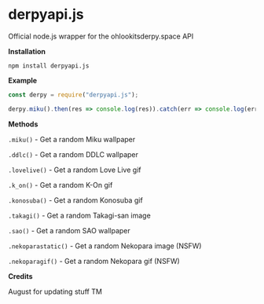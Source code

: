 # derpyapi.js
Official node.js wrapper for the ohlookitsderpy.space API

**Installation**

``npm install derpyapi.js`` 

**Example**

```js
const derpy = require("derpyapi.js");

derpy.miku().then(res => console.log(res)).catch(err => console.log(err));

```

**Methods**

``.miku()`` - Get a random Miku wallpaper

``.ddlc()`` - Get a random DDLC wallpaper

``.lovelive()`` - Get a random Love Live gif

``.k_on()`` - Get a random K-On gif

``.konosuba()`` - Get a random Konosuba gif

``.takagi()`` - Get a random Takagi-san image

``.sao()`` - Get a random SAO wallpaper

``.nekoparastatic()`` - Get a random Nekopara image (NSFW)

``.nekoparagif()`` - Get a random Nekopara gif (NSFW)


**Credits**

August for updating stuff TM
